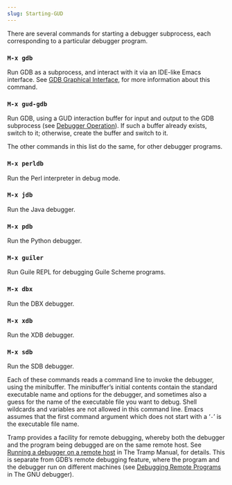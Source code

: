 ```yaml
---
slug: Starting-GUD
---
```


There are several commands for starting a debugger subprocess, each corresponding to a particular debugger program.

### `M-x gdb`

Run GDB as a subprocess, and interact with it via an IDE-like Emacs interface. See [GDB Graphical Interface](/docs/emacs/GDB-Graphical-Interface), for more information about this command.

### `M-x gud-gdb`

Run GDB, using a GUD interaction buffer for input and output to the GDB subprocess (see [Debugger Operation](/docs/emacs/Debugger-Operation)). If such a buffer already exists, switch to it; otherwise, create the buffer and switch to it.

The other commands in this list do the same, for other debugger programs.

### `M-x perldb`

Run the Perl interpreter in debug mode.

### `M-x jdb`

Run the Java debugger.

### `M-x pdb`

Run the Python debugger.

### `M-x guiler`

Run Guile REPL for debugging Guile Scheme programs.

### `M-x dbx`

Run the DBX debugger.

### `M-x xdb`

Run the XDB debugger.

### `M-x sdb`

Run the SDB debugger.

Each of these commands reads a command line to invoke the debugger, using the minibuffer. The minibuffer’s initial contents contain the standard executable name and options for the debugger, and sometimes also a guess for the name of the executable file you want to debug. Shell wildcards and variables are not allowed in this command line. Emacs assumes that the first command argument which does not start with a ‘`-`’ is the executable file name.

Tramp provides a facility for remote debugging, whereby both the debugger and the program being debugged are on the same remote host. See [Running a debugger on a remote host](https://www.gnu.org/software/emacs/manual/html_mono/tramp.html#Running-a-debugger-on-a-remote-host) in The Tramp Manual, for details. This is separate from GDB’s remote debugging feature, where the program and the debugger run on different machines (see [Debugging Remote Programs](https://sourceware.org/gdb/current/onlinedocs/gdb/Remote-Debugging.html#Remote-Debugging) in The GNU debugger).

